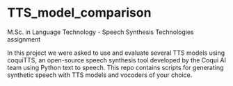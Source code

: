 # TTS_model_comparison
M.Sc. in Language Technology - Speech Synthesis Technologies assignment

In this project we were asked to use and evaluate several TTS models using  coquiTTS, an open-source speech synthesis tool developed by the Coqui AI team using Python text to speech.
This repo contains scripts for generating synthetic speech with TTS models and vocoders of your choice. 
